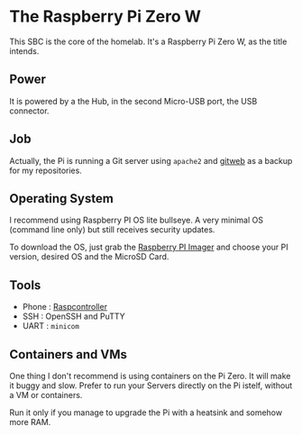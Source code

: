 # The Raspberry Pi Zero W

This SBC is the core of the homelab. It's a Raspberry Pi Zero W, as the title intends.

## Power

It is powered by a the Hub, in the second Micro-USB port, the USB connector.

## Job

Actually, the Pi is running a Git server using `apache2` and [gitweb](https://github.com/AdamOnAir/gitweb-pi) as a backup for my repositories.

## Operating System

I recommend using Raspberry PI OS lite bullseye. A very minimal OS (command line only) but still receives security updates.

To download the OS, just grab the [Raspberry PI Imager](https://www.raspberrypi.com/software/) and choose your PI version, desired OS and the MicroSD Card.

## Tools

- Phone : [Raspcontroller](https://play.google.com/store/apps/details?id=it.Ettore.raspcontroller&hl=en&referrer=utm_source%3Dgoogle%26utm_medium%3Dorganic%26utm_term%3Draspcontroller&pcampaignid=APPU_1_kVuSZorHNpv-7_UP9q-c2AM)
- SSH : OpenSSH and PuTTY
- UART : `minicom`

## Containers and VMs

One thing I don't recommend is using containers on the Pi Zero. It will make it buggy and slow.
Prefer to run your Servers directly on the Pi istelf, without a VM or containers.

Run it only if you manage to upgrade the Pi with a heatsink and somehow more RAM.
